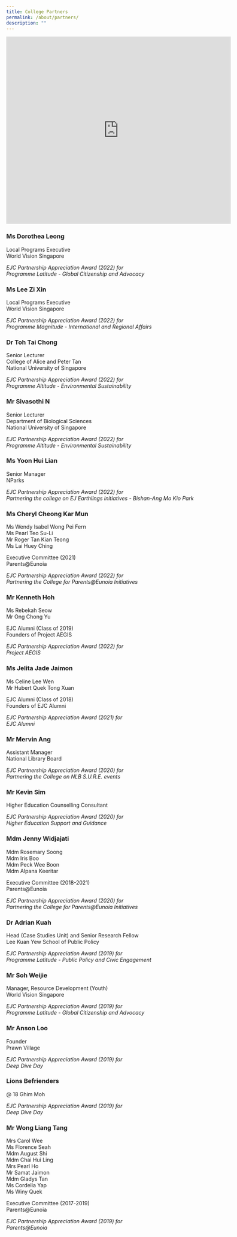 ```yaml
---
title: College Partners
permalink: /about/partners/
description: ""
---
```

<iframe allowfullscreen="true" height="500" width="600" frameborder="0" src="https://docs.google.com/presentation/d/e/2PACX-1vQ_ytmudEmMmZ8mgS-BIIDTkPACOdGsyaZT0aFuVSz9Y22fq_dYqvH1QLlq6GfTvKfQIuewlkNvXgz_/embed?start=false&amp;loop=true&amp;delayms=10000"></iframe>

### Ms Dorothea Leong

Local Programs Executive <br>
World Vision Singapore

_EJC Partnership Appreciation Award (2022) for_ <br>
_Programme Latitude - Global Citizenship and Advocacy_

### Ms Lee Zi Xin

Local Programs Executive <br>
World Vision Singapore

_EJC Partnership Appreciation Award (2022) for_ <br>
_Programme Magnitude - International and Regional Affairs_

### Dr Toh Tai Chong

Senior Lecturer <br>
College of Alice and Peter Tan <br>
National University of Singapore

_EJC Partnership Appreciation Award (2022) for_ <br>
_Programme Altitude - Environmental Sustainability_

### Mr Sivasothi N

Senior Lecturer <br>
Department of Biological Sciences <br>
National University of Singapore

_EJC Partnership Appreciation Award (2022) for_ <br>
_Programme Altitude - Environmental Sustainability_

### Ms Yoon Hui Lian

Senior Manager <br>
NParks

_EJC Partnership Appreciation Award (2022) for_ <br>
_Partnering the college on EJ Earthlings initiatives - Bishan-Ang Mo Kio Park_

### Ms Cheryl Cheong Kar Mun  

Ms Wendy Isabel Wong Pei Fern <br>
Ms Pearl Teo Su-Li <br>
Mr Roger Tan Kian Teong <br>
Ms Lai Huey Ching

Executive Committee (2021) <br>
Parents@Eunoia

_EJC Partnership Appreciation Award (2022) for_ <br>
_Partnering the College for Parents@Eunoia Initiatives_

### Mr Kenneth Hoh  

Ms Rebekah Seow <br>
Mr Ong Chong Yu

EJC Alumni (Class of 2019) <br>
Founders of Project AEGIS

_EJC Partnership Appreciation Award (2022) for_ <br>
_Project AEGIS_

### Ms Jelita Jade Jaimon  

Ms Celine Lee Wen <br>
Mr Hubert Quek Tong Xuan

EJC Alumni (Class of 2018) <br>
Founders of EJC Alumni

_EJC Partnership Appreciation Award (2021) for_ <br>
_EJC Alumni_

### Mr Mervin Ang

Assistant Manager <br>
National Library Board

_EJC Partnership Appreciation Award (2020) for_ <br>
_Partnering the College on NLB S.U.R.E. events_

### Mr Kevin Sim

Higher Education Counselling Consultant

_EJC Partnership Appreciation Award (2020) for_ <br>
_Higher Education Support and Guidance_

### Mdm Jenny Widjajati 

Mdm Rosemary Soong <br>
Mdm Iris Boo <br>
Mdm Peck Wee Boon <br>
Mdm Alpana Keeritar

Executive Committee (2018-2021) <br>
Parents@Eunoia

_EJC Partnership Appreciation Award (2020) for_ <br>
_Partnering the College for Parents@Eunoia Initiatives_

### Dr Adrian Kuah

Head (Case Studies Unit) and Senior Research Fellow <br>
Lee Kuan Yew School of Public Policy

_EJC Partnership Appreciation Award (2019) for_ <br>
_Programme Latitude - Public Policy and Civic Engagement_

### Mr Soh Weijie

Manager, Resource Development (Youth) <br>
World Vision Singapore

_EJC Partnership Appreciation Award (2019) for_ <br>
_Programme Latitude - Global Citizenship and Advocacy_

### Mr Anson Loo

Founder <br>
Prawn Village

_EJC Partnership Appreciation Award (2019) for_ <br>
_Deep Dive Day_

### Lions Befrienders  

@ 18 Ghim Moh

_EJC Partnership Appreciation Award (2019) for_ <br>
_Deep Dive Day_

### Mr Wong Liang Tang  

Mrs Carol Wee <br>
Ms Florence Seah <br>
Mdm August Shi <br>
Mdm Chai Hui Ling <br>
Mrs Pearl Ho <br>
Mr Samat Jaimon <br>
Mdm Gladys Tan <br>
Ms Cordelia Yap <br>
Ms Winy Quek

Executive Committee (2017-2019) <br>
Parents@Eunoia

_EJC Partnership Appreciation Award (2019) for_ <br>
_Parents@Eunoia_